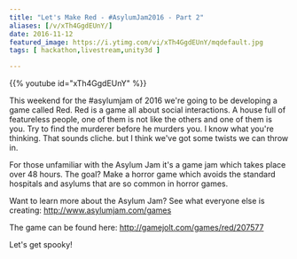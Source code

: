 ```yaml
---
title: "Let's Make Red - #AsylumJam2016 - Part 2"
aliases: [/v/xTh4GgdEUnY/]
date: 2016-11-12
featured_image: https://i.ytimg.com/vi/xTh4GgdEUnY/mqdefault.jpg
tags: [ hackathon,livestream,unity3d ]

---
```


{{% youtube id="xTh4GgdEUnY" %}}

This weekend for the #asylumjam of 2016 we're going to be developing a game called Red. Red is a game all about social interactions. A house full of featureless people, one of them is not like the others and one of them is you. Try to find the murderer before he murders you. I know what you're thinking. That sounds cliche. but I think we've got some twists we can throw in.

For those unfamiliar with the Asylum Jam it's a game jam which takes place over 48 hours. The goal? Make a horror game which avoids the standard hospitals and asylums that are so common in horror games.

Want to learn more about the Asylum Jam? See what everyone else is creating: http://www.asylumjam.com/games

The game can be found here: http://gamejolt.com/games/red/207577

Let's get spooky!